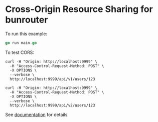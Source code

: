 # Cross-Origin Resource Sharing for bunrouter

To run this example:

```go
go run main.go
```

To test CORS:

```shell
curl -H "Origin: http://localhost:9999" \
  -H "Access-Control-Request-Method: POST" \
  -X OPTIONS \
  --verbose \
  http://localhost:9999/api/v1/users/123

curl -H "Origin: http://localhost:9999" \
  -H "Access-Control-Request-Method: POST" \
  -X OPTIONS \
  --verbose \
  http://localhost:9999/api/v2/users/123
```

See [documentation](https://bunrouter.uptrace.dev/) for details.
